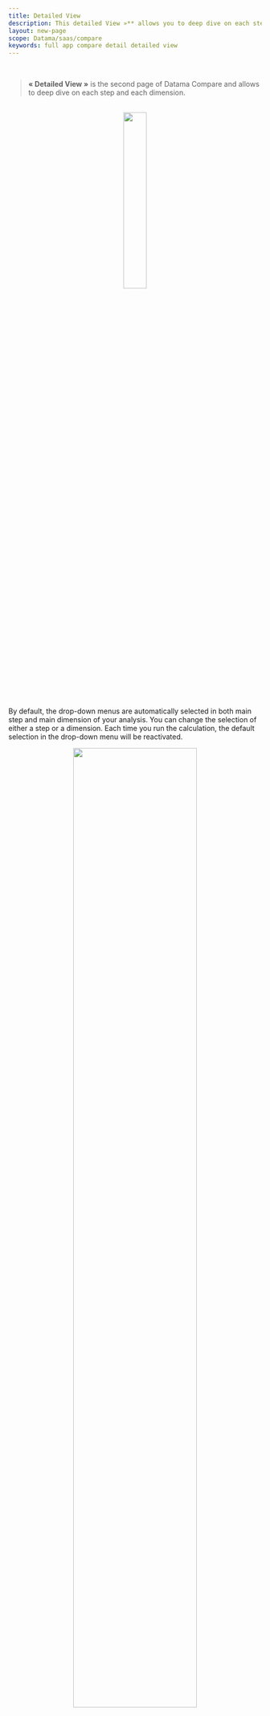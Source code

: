 ```yaml
---
title: Detailed View
description: This detailed View »** allows you to deep dive on each step and each dimension.
layout: new-page
scope: Datama/saas/compare
keywords: full app compare detail detailed view
---
```


<br>

> **« Detailed View »** is the second page of Datama Compare and allows to deep dive on each step and each dimension.

<br>


<center> <img style="width:30%;" src="{{site.url}}/{{site.baseurl}}/core_app/new/compare/interface/images/moves_tab.png"></center>

<!-- ![detailed_view]({{site.url}}/{{site.baseurl}}/core_app/new/compare/interface/images/moves.jpg) -->

By default, the drop-down menus are automatically selected in both main step and main dimension of your analysis. You can change the selection of either a step or a dimension. Each time you run the calculation, the default selection in the drop-down menu will be reactivated.


<center> <img style="width:70%;" src="{{site.url}}/{{site.baseurl}}/core_app/new/compare/interface/images/carret_moves.png"></center>

<br>

The selection is dynamic: selection made on the « Detailed view – filter » will affect the waterfall above and vice & versa.

3 different tabs are available for this « detailed view ».
<!--* [Moves](#moves)
* [Bridge](#bridge)
* [Table](#table) -->

<br>

# 1. Moves

In the Detailed View the graph **« Moves »** represents a key element. It allows you to deep dive in all and every dimension and elements of your dimension and understand Mix effect and Performance effect with arrows.

<center> <img style="width:80%;" src="{{site.url}}/{{site.baseurl}}/core_app/new/compare/interface/images/compare_moves.jpg"></center>
<!-- ![moves]({{site.url}}/{{site.baseurl}}/core_app/new/compare/interface/images/compare_moves.jpg ) -->

This graph shows the performance effect and the mix effect within a single serie of arrows (or vectors). The start of the arrow represents the Start point (eg. "Last Month") of your analysis and the end of the arrow represents the End point (eg. "This Month") of the analysis. An arrow is either an evolution of the performance effect and the mix effect from Start point to End point.

<br>

## 1.1 How to understand this graph?

<br>

Read more [details]({{site.url}}/{{site.baseurl}}/core_app/compare/model/dimensions) on Mix & Performance Effects.

<br>

<center> <img style="width:80%;" src="{{site.url}}/{{site.baseurl}}/core_app/new/compare/interface/images/compare_movesExplanation.png"></center>

<!-- ![moves2]({{site.url}}/{{site.baseurl}}/core_app/new/compare/interface/images/compare_movesExplanation.png) -->

**Abscissa** of this graph is the Denominator of the Step, what we call the mix effect. It represents the evolution of the breakdown in input and in output (e.g. in the picture above, the abcissa is the % of Session by type of Medium. The orange arrow « Referral » goes from 37% of the Session in input to 31% at the End. This will have a mix effect. There is a decreased in % of this type of traffic).

**Ordinate** of the graph shows the ratio of this step Numerator / Denominator (e.g. in that case: Checkout/ Sessions). This is the performance effect of your analysis. (e.g. in the picture above, the ordinate is the performance of the Checkout/ Session as if the Session was equal betwen Start and End. The orange arrow « Referral » goes from 0.0743 Checkout per Session in Start to 0.0678 at the End. This have a negative performance effect).

<br>

## 1.2 Help on the read of this graph

To have keys to read this graph, you should know few tips:

* **The higher the arrow the higher the performance.** In our example, the orange arrow is higher than the others, which tell us that the Checkout/ Session of the referral traffic is the best among all the type of medium. If the volume of referral traffic decrease, there will be a direct negative mix impact on your activities, you will have more traffic coming from type of medium with a lower conversion rate than the referral traffic.
* **Others (<2%) grouped:** Datama aggregates within a dimension, elements that represent less than 2% of the total. This will appear as a row in the graph, but you can change the aggregation level from 2% to 0% or whatever you want, depending on the details you want to display.
* **Show average ratio:** This allows to show the weighted average of all segments on horizontal lines, for both start and end. It helps you understand which segments are above or below the total average.


<br>


# 2. Bridge

For the selected step and dimension the <i>Bridge</i> shows the Mix effect and the performance effect via a Waterfall.

The bridge focuses on one KPI at a time. It shows the impact that each dimension has on the value of the KPI (whilst on the main waterfall the impact is on the overall KPI).

<br>

<center> <img style="width:80%;" src="{{site.url}}/{{site.baseurl}}/core_app/new/compare/interface/images/compare_bridge.jpg"></center>
<!-- ![bridge]({{site.url}}/{{site.baseurl}}/core_app/new/compare/interface/images/compare_bridge.jpg ) -->



<br>

For the selected step and dimension (you can change what's selected in the slide title) this bridge shows the impact of each segment variation on the step's global variation.  Changes are grouped in Mix effect and Performance effect, or Negative and Positive moves.

Some key elements:

* **The percentage** is the evolution of the Mix and the Performance effect between Start and End dimension. (e.g.: evolution between last month and current month)
* **The unit** used for this graph is real unit of the step (e.g. in the picture above, we selected the Checkout/ Sessions step which is our unit for this graph. The performance effect of Organic has a negative impact of -0.00517 on Checkout/ Sessions)
* **The Coefficient** (e.g. "organic (x2.43)") The figure in parenthesis explains the acceleration this element has compare to the other element in the dimension. « The fall of the referral traffic goes 2.43 times faster than the other type of medium traffic ». If this figure is close to 1, this will say that the element you’re looking has the same rise or fall than the other element in the dimension. This will tell you that everything is rising or falling at this step and nothing in your dataset explain why this step is positive or negative. You should add some more dimension to explain this variation (weather, holidays, day-off, bank holidays, strike, price versus competition, …)


<br>


# 3. Table

Table is gathering all the figures that helps to understand step variation and dimensions impact.

The table allows to access a detail view of the data with the ability to refine what you want to display. 

<br>

<center> <img style="width:80%;" src="{{site.url}}/{{site.baseurl}}/core_app/new/compare/interface/images/compare_table.jpg"></center>
<!-- ![table]({{site.url}}/{{site.baseurl}}/core_app/new/compare/interface/images/compare_table.jpg) -->

<br>

## 3.1 What's available on the table?

By changing the settings of the table you can choose to display 5 types of information: 
- **Value**: new value of the ratio. (e.g: 2633 Users in referral for "this year")
- **Impact**: the impact of the change between <i>Start</i> and <i>End</i> on the considered KPI 
- **Main KPI Impact**: the impact of the change between <i>Start</i> and <i>End</i> on the total KPI in your market equation
- **%ch**: evolution in percentage between <i>Start</i> and <i>End</i>
- **Ranking**: Ranking of each element of the dimension by size at the <i>End</i>
- **Ranking change**: evolution of the Ranking between <i>Start</i> and <i>End</i>

Note that when activating a "Secondary Comparison", the secondary comparison values are displayed in the table in a subline in italic under "2nd comparison"

## 3.2 How could it look like?

Change Formatting of the table by clicking on the Settings icon:

<center> <img style="width:40%;" src="{{site.url}}/{{site.baseurl}}/core_app/new/compare/interface/images/compare_editTableSettings.jpg"></center>
<!-- <img src="{{site.url}}/{{site.baseurl}}/core_app/new/compare/interface/images/compare_editTableSettings.jpg"> -->

<br>

The display is adaptable according to your needs.

<br>
<center> <img style="width:70%;" src="{{site.url}}/{{site.baseurl}}/core_app/new/compare/interface/images/compare_tableConditionalFormatting.jpg"></center>

<!-- <img src="{{site.url}}/{{site.baseurl}}/core_app/new/compare/interface/images/compare_tableConditionalFormatting.jpg" style="width:70%"> -->

- **Arrow**: Displays an arrow that goes up or down depending on the positive or negative variation 
- **Bars**: Displays a bars filled according to the impact on the total variation of this step
- **Colors**: Figures are colored according to the positive or negative variation
- **Pin**: Displays the figures even if the Step is closed. By default only "%ch" is pinned.

 

<br>